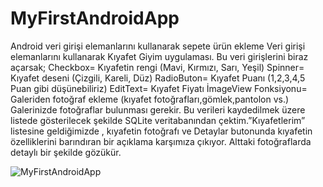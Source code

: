 # MyFirstAndroidApp
 Android veri girişi elemanlarını kullanarak sepete ürün ekleme
Veri girişi elemanlarını kullanarak Kıyafet Giyim uygulaması.
Bu veri girişlerini biraz açarsak;
Checkbox= Kıyafetin rengi (Mavi, Kırmızı, Sarı, Yeşil)
Spinner= Kıyafet deseni (Çizgili, Kareli, Düz)
RadioButon= Kıyafet Puanı (1,2,3,4,5 Puan gibi düşünebiliriz)
EditText= Kıyafet Fiyatı
İmageView Fonksiyonu= Galeriden fotoğraf ekleme (kıyafet fotoğrafları,gömlek,pantolon vs.) Galerinizde fotoğraflar bulunması gerekir.
Bu verileri kaydedilmek üzere listede gösterilecek şekilde SQLite veritabanından çektim.”Kıyafetlerim” listesine geldiğimizde , kıyafetin fotoğrafı ve Detaylar butonunda kıyafetin özelliklerini barındıran bir açıklama karşımıza çıkıyor. Alttaki fotoğraflarda detaylı bir şekilde gözükür.

![MyFirstAndroidApp](https://github.com/onursonmeznet/MyFirstAndroidApp/blob/main/img.png)
